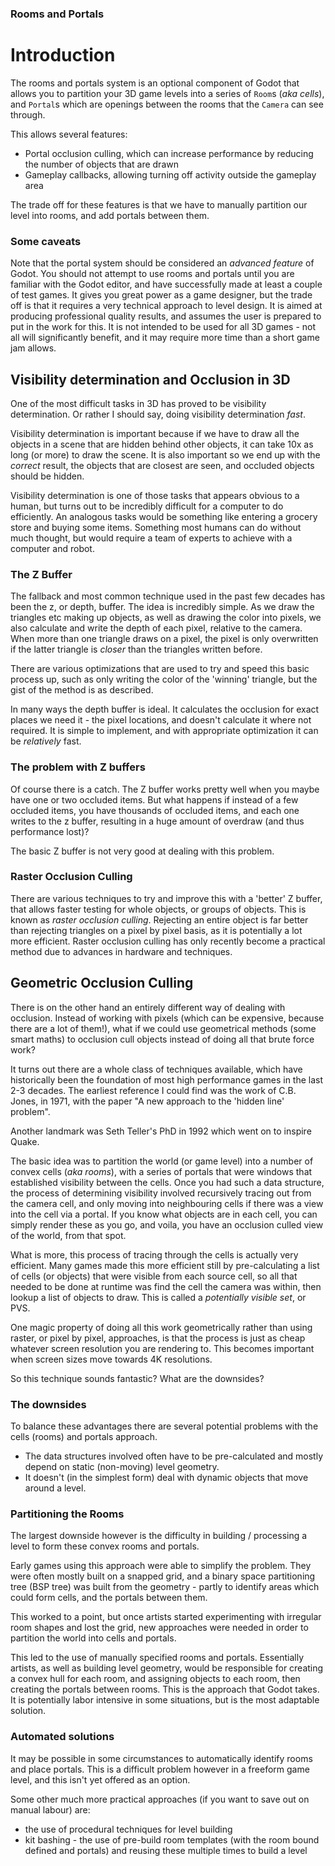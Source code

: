 ### Rooms and Portals
# Introduction
The rooms and portals system is an optional component of Godot that allows you to partition your 3D game levels into a series of `Room`s (_aka cells_), and `Portal`s which are openings between the rooms that the `Camera` can see through.

This allows several features:
* Portal occlusion culling, which can increase performance by reducing the number of objects that are drawn
* Gameplay callbacks, allowing turning off activity outside the gameplay area

The trade off for these features is that we have to manually partition our level into rooms, and add portals between them.

### Some caveats
Note that the portal system should be considered an _advanced feature_ of Godot. You should not attempt to use rooms and portals until you are familiar with the Godot editor, and have successfully made at least a couple of test games. It gives you great power as a game designer, but the trade off is that it requires a very technical approach to level design. It is aimed at producing professional quality results, and assumes the user is prepared to put in the work for this. It is not intended to be used for all 3D games - not all will significantly benefit, and it may require more time than a short game jam allows.

## Visibility determination and Occlusion in 3D
One of the most difficult tasks in 3D has proved to be visibility determination. Or rather I should say, doing visibility determination _fast_.

Visibility determination is important because if we have to draw all the objects in a scene that are hidden behind other objects, it can take 10x as long (or more) to draw the scene. It is also important so we end up with the _correct_ result, the objects that are closest are seen, and occluded objects should be hidden.

Visibility determination is one of those tasks that appears obvious to a human, but turns out to be incredibly difficult for a computer to do efficiently. An analogous tasks would be something like entering a grocery store and buying some items. Something most humans can do without much thought, but would require a team of experts to achieve with a computer and robot.

### The Z Buffer
The fallback and most common technique used in the past few decades has been the z, or depth, buffer. The idea is incredibly simple. As we draw the triangles etc making up objects, as well as drawing the color into pixels, we also calculate and write the depth of each pixel, relative to the camera. When more than one triangle draws on a pixel, the pixel is only overwritten if the latter triangle is _closer_ than the triangles written before.

There are various optimizations that are used to try and speed this basic process up, such as only writing the color of the 'winning' triangle, but the gist of the method is as described.

In many ways the depth buffer is ideal. It calculates the occlusion for exact places we need it - the pixel locations, and doesn't calculate it where not required. It is simple to implement, and with appropriate optimization it can be _relatively_ fast.

### The problem with Z buffers
Of course there is a catch. The Z buffer works pretty well when you maybe have one or two occluded items. But what happens if instead of a few occluded items, you have thousands of occluded items, and each one writes to the z buffer, resulting in a huge amount of overdraw (and thus performance lost)?

The basic Z buffer is not very good at dealing with this problem.

### Raster Occlusion Culling
There are various techniques to try and improve this with a 'better' Z buffer, that allows faster testing for whole objects, or groups of objects. This is known as _raster occlusion culling_. Rejecting an entire object is far better than rejecting triangles on a pixel by pixel basis, as it is potentially a lot more efficient. Raster occlusion culling has only recently become a practical method due to advances in hardware and techniques.

## Geometric Occlusion Culling
There is on the other hand an entirely different way of dealing with occlusion. Instead of working with pixels (which can be expensive, because there are a lot of them!), what if we could use geometrical methods (some smart maths) to occlusion cull objects instead of doing all that brute force work?

It turns out there are a whole class of techniques available, which have historically been the foundation of most high performance games in the last 2-3 decades. The earliest reference I could find was the work of C.B. Jones, in 1971, with the paper "A new approach to the 'hidden line' problem".

Another landmark was Seth Teller's PhD in 1992 which went on to inspire Quake.

The basic idea was to partition the world (or game level) into a number of convex cells (_aka rooms_), with a series of portals that were windows that established visibility between the cells. Once you had such a data structure, the process of determining visibility involved recursively tracing out from the camera cell, and only moving into neighbouring cells if there was a view into the cell via a portal. If you know what objects are in each cell, you can simply render these as you go, and voila, you have an occlusion culled view of the world, from that spot.

What is more, this process of tracing through the cells is actually very efficient. Many games made this more efficient still by pre-calculating a list of cells (or objects) that were visible from each source cell, so all that needed to be done at runtime was find the cell the camera was within, then lookup a list of objects to draw. This is called a _potentially visible set_, or PVS.

One magic property of doing all this work geometrically rather than using raster, or pixel by pixel, approaches, is that the process is just as cheap whatever screen resolution you are rendering to. This becomes important when screen sizes move towards 4K resolutions.

So this technique sounds fantastic? What are the downsides?

### The downsides
To balance these advantages there are several potential problems with the cells (rooms) and portals approach.
* The data structures involved often have to be pre-calculated and mostly depend on static (non-moving) level geometry.
* It doesn't (in the simplest form) deal with dynamic objects that move around a level.

### Partitioning the Rooms
The largest downside however is the difficulty in building / processing a level to form these convex rooms and portals.

Early games using this approach were able to simplify the problem. They were often mostly built on a snapped grid, and a binary space partitioning tree (BSP tree) was built from the geometry - partly to identify areas which could form cells, and the portals between them.

This worked to a point, but once artists started experimenting with irregular room shapes and lost the grid, new approaches were needed in order to partition the world into cells and portals.

This led to the use of manually specified rooms and portals. Essentially artists, as well as building level geometry, would be responsible for creating a convex hull for each room, and assigning objects to each room, then creating the portals between rooms. This is the approach that Godot takes. It is potentially labor intensive in some situations, but is the most adaptable solution.

### Automated solutions
It may be possible in some circumstances to automatically identify rooms and place portals. This is a difficult problem however in a freeform game level, and this isn't yet offered as an option.

Some other much more practical approaches (if you want to save out on manual labour) are:
* the use of procedural techniques for level building
* kit bashing - the use of pre-build room templates (with the room bound defined and portals) and reusing these multiple times to build a level

